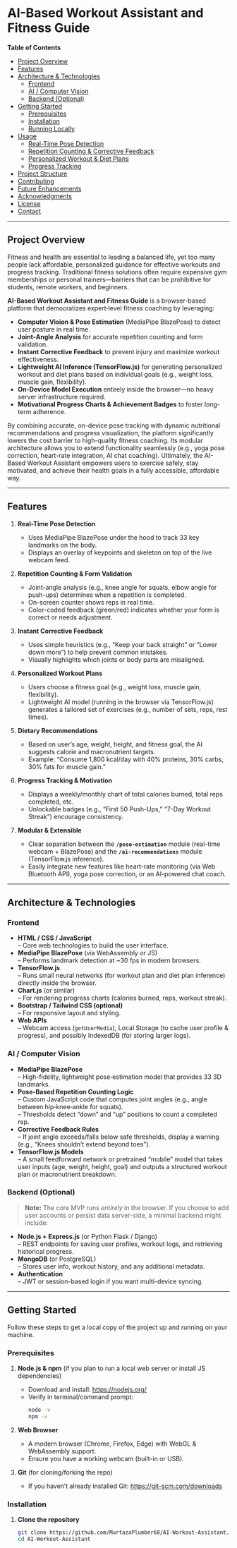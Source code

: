 # AI-Based Workout Assistant and Fitness Guide

**Table of Contents**  
- [Project Overview](#project-overview)  
- [Features](#features)  
- [Architecture & Technologies](#architecture--technologies)  
  - [Frontend](#frontend)  
  - [AI / Computer Vision](#ai--computer-vision)  
  - [Backend (Optional)](#backend-optional)  
- [Getting Started](#getting-started)  
  - [Prerequisites](#prerequisites)  
  - [Installation](#installation)  
  - [Running Locally](#running-locally)  
- [Usage](#usage)  
  - [Real-Time Pose Detection](#real-time-pose-detection)  
  - [Repetition Counting & Corrective Feedback](#repetition-counting--corrective-feedback)  
  - [Personalized Workout & Diet Plans](#personalized-workout--diet-plans)  
  - [Progress Tracking](#progress-tracking)  
- [Project Structure](#project-structure)  
- [Contributing](#contributing)  
- [Future Enhancements](#future-enhancements)  
- [Acknowledgments](#acknowledgments)  
- [License](#license)  
- [Contact](#contact)

---

## Project Overview

Fitness and health are essential to leading a balanced life, yet too many people lack affordable, personalized guidance for effective workouts and progress tracking. Traditional fitness solutions often require expensive gym memberships or personal trainers—barriers that can be prohibitive for students, remote workers, and beginners.

**AI-Based Workout Assistant and Fitness Guide** is a browser-based platform that democratizes expert‐level fitness coaching by leveraging:

- **Computer Vision & Pose Estimation** (MediaPipe BlazePose) to detect user posture in real time.  
- **Joint‐Angle Analysis** for accurate repetition counting and form validation.  
- **Instant Corrective Feedback** to prevent injury and maximize workout effectiveness.  
- **Lightweight AI Inference (TensorFlow.js)** for generating personalized workout and diet plans based on individual goals (e.g., weight loss, muscle gain, flexibility).  
- **On-Device Model Execution** entirely inside the browser—no heavy server infrastructure required.  
- **Motivational Progress Charts & Achievement Badges** to foster long-term adherence.

By combining accurate, on-device pose tracking with dynamic nutritional recommendations and progress visualization, the platform significantly lowers the cost barrier to high-quality fitness coaching. Its modular architecture allows you to extend functionality seamlessly (e.g., yoga pose correction, heart-rate integration, AI chat coaching). Ultimately, the AI-Based Workout Assistant empowers users to exercise safely, stay motivated, and achieve their health goals in a fully accessible, affordable way.

---

## Features

1. **Real-Time Pose Detection**  
   - Uses MediaPipe BlazePose under the hood to track 33 key landmarks on the body.  
   - Displays an overlay of keypoints and skeleton on top of the live webcam feed.

2. **Repetition Counting & Form Validation**  
   - Joint-angle analysis (e.g., knee angle for squats, elbow angle for push-ups) determines when a repetition is completed.  
   - On-screen counter shows reps in real time.  
   - Color-coded feedback (green/red) indicates whether your form is correct or needs adjustment.

3. **Instant Corrective Feedback**  
   - Uses simple heuristics (e.g., “Keep your back straight” or “Lower down more”) to help prevent common mistakes.  
   - Visually highlights which joints or body parts are misaligned.

4. **Personalized Workout Plans**  
   - Users choose a fitness goal (e.g., weight loss, muscle gain, flexibility).  
   - Lightweight AI model (running in the browser via TensorFlow.js) generates a tailored set of exercises (e.g., number of sets, reps, rest times).

5. **Dietary Recommendations**  
   - Based on user’s age, weight, height, and fitness goal, the AI suggests calorie and macronutrient targets.  
   - Example: “Consume 1,800 kcal/day with 40% proteins, 30% carbs, 30% fats for muscle gain.”

6. **Progress Tracking & Motivation**  
   - Displays a weekly/monthly chart of total calories burned, total reps completed, etc.  
   - Unlockable badges (e.g., “First 50 Push-Ups,” “7-Day Workout Streak”) encourage consistency.

7. **Modular & Extensible**  
   - Clear separation between the **`/pose-estimation`** module (real-time webcam + BlazePose) and the **`/ai-recommendations`** module (TensorFlow.js inference).  
   - Easily integrate new features like heart-rate monitoring (via Web Bluetooth API), yoga pose correction, or an AI-powered chat coach.

---

## Architecture & Technologies

### Frontend
- **HTML / CSS / JavaScript**  
  ­– Core web technologies to build the user interface.  
- **MediaPipe BlazePose** (via WebAssembly or JS)  
  ­– Performs landmark detection at ~30 fps in modern browsers.  
- **TensorFlow.js**  
  ­– Runs small neural networks (for workout plan and diet plan inference) directly inside the browser.  
- **Chart.js** (or similar)  
  ­– For rendering progress charts (calories burned, reps, workout streak).  
- **Bootstrap / Tailwind CSS (optional)**  
  ­– For responsive layout and styling.  
- **Web APIs**  
  ­– Webcam access (`getUserMedia`), Local Storage (to cache user profile & progress), and possibly IndexedDB (for storing larger logs).

### AI / Computer Vision
- **MediaPipe BlazePose**  
  ­– High-fidelity, lightweight pose‐estimation model that provides 33 3D landmarks.  
- **Pose-Based Repetition Counting Logic**  
  ­– Custom JavaScript code that computes joint angles (e.g., angle between hip‐knee‐ankle for squats).  
  ­– Thresholds detect “down” and “up” positions to count a completed rep.  
- **Corrective Feedback Rules**  
  ­– If joint angle exceeds/falls below safe thresholds, display a warning (e.g., “Knees shouldn’t extend beyond toes”).  
- **TensorFlow.js Models**  
  ­– A small feedforward network or pretrained “mobile” model that takes user inputs (age, weight, height, goal) and outputs a structured workout plan or macronutrient breakdown.

### Backend (Optional)
> **Note:** The core MVP runs *entirely* in the browser. If you choose to add user accounts or persist data server-side, a minimal backend might include:
- **Node.js + Express.js** (or Python Flask / Django)  
  ­– REST endpoints for saving user profiles, workout logs, and retrieving historical progress.  
- **MongoDB** (or PostgreSQL)  
  ­– Stores user info, workout history, and any additional metadata.  
- **Authentication**  
  ­– JWT or session-based login if you want multi-device syncing.  

---

## Getting Started

Follow these steps to get a local copy of the project up and running on your machine.

### Prerequisites

1. **Node.js & npm** (if you plan to run a local web server or install JS dependencies)  
   - Download and install: https://nodejs.org/  
   - Verify in terminal/command prompt:
     ```bash
     node -v
     npm -v
     ```

2. **Web Browser**  
   - A modern browser (Chrome, Firefox, Edge) with WebGL & WebAssembly support.  
   - Ensure you have a working webcam (built-in or USB).

3. **Git** (for cloning/forking the repo)  
   - If you haven’t already installed Git: https://git-scm.com/downloads  

### Installation

1. **Clone the repository**  
   ```bash
   git clone https://github.com/MurtazaPlumber68/AI-Workout-Assistant.git
   cd AI-Workout-Assistant
